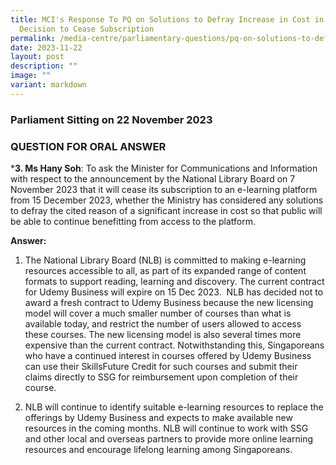 ```yaml
---
title: MCI's Response To PQ on Solutions to Defray Increase in Cost in NLB's
  Decision to Cease Subscription
permalink: /media-centre/parliamentary-questions/pq-on-solutions-to-defray-increase-in-cost-in-nlb-decision/
date: 2023-11-22
layout: post
description: ""
image: ""
variant: markdown
---
```

### Parliament Sitting on 22 November 2023

### QUESTION FOR ORAL ANSWER

***3. Ms Hany Soh**: To ask the Minister for Communications and Information with respect to the announcement by the National Library Board on 7 November 2023 that it will cease its subscription to an e-learning platform from 15 December 2023, whether the Ministry has considered any solutions to defray the cited reason of a significant increase in cost so that public will be able to continue benefitting from access to the platform.

**Answer:**

1. The National Library Board (NLB) is committed to making e-learning resources accessible to all, as part of its expanded range of content formats to support reading, learning and discovery. The current contract for Udemy Business will expire on 15 Dec 2023.  NLB has decided not to award a fresh contract to Udemy Business because the new licensing model will cover a much smaller number of courses than what is available today, and restrict the number of users allowed to access these courses. The new licensing model is also several times more expensive than the current contract. Notwithstanding this, Singaporeans who have a continued interest in courses offered by Udemy Business can use their SkillsFuture Credit for such courses and submit their claims directly to SSG for reimbursement upon completion of their course. 

2. NLB will continue to identify suitable e-learning resources to replace the offerings by Udemy Business and expects to make available new resources in the coming months. NLB will continue to work with SSG and other local and overseas partners to provide more online learning resources and encourage lifelong learning among Singaporeans.